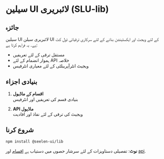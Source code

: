 # **سیلین UI لائبریری (SLU-lib)**

## جائزہ

سیلین UI لائبریری سیلن UI کے لئے ویجٹ اور ایکسٹینشن بنانے کے لئے سرکاری ترقیاتی ٹول کٹ ہے۔ یہ فراہم کرتا ہے:

* مستقل ترقی کے لئے تعریفیں
* ہموار انضمام کے لئے API خلاصہ
* ویجیٹ انٹرآپریبلٹی کے لئے معیاری انٹرفیس

## بنیادی اجزاء

1. **اقسام کے ماڈیول**\
   بنیادی قسم کی تعریفیں اور انٹرفیس

2. **API ماڈیول**\
   ویجیٹ کی ترقی کے لئے نفاذ اور افادیت

## شروع کرنا

```bash
npm install @seelen-ui/lib
```

**نوٹ**: تفصیلی دستاویزات کے لئے سرشار حصوں میں دستیاب ہے [اقسام](./library-types) اور [api](./library-api).

